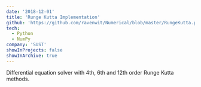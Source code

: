 ```yaml
---
date: '2018-12-01'
title: 'Runge Kutta Implementation'
github: 'https://github.com/ravenwit/Numerical/blob/master/RungeKutta.py'
tech:
  - Python
  - NumPy
company: 'SUST'
showInProjects: false
showInArchive: true
---
```


Differential equation solver with 4th, 6th and 12th order Runge Kutta methods. 